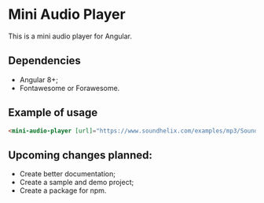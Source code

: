 Mini Audio Player
=================
This is a mini audio player for Angular.

## Dependencies
- Angular 8+;
- Fontawesome or Forawesome.

## Example of usage
```html
<mini-audio-player [url]="https://www.soundhelix.com/examples/mp3/SoundHelix-Song-1.mp3"></mini-audio-player>
```

## Upcoming changes planned:
- Create better documentation;
- Create a sample and demo project;
- Create a package for npm.

